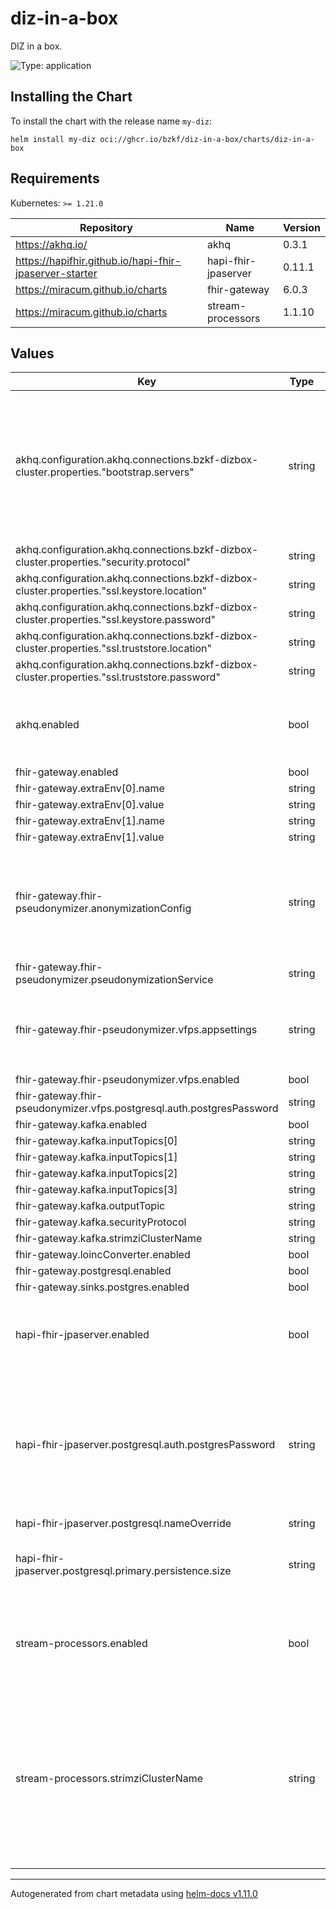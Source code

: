 # diz-in-a-box

DIZ in a box.

![Type: application](https://img.shields.io/badge/Type-application-informational?style=flat-square)

## Installing the Chart

To install the chart with the release name `my-diz`:

```console
helm install my-diz oci://ghcr.io/bzkf/diz-in-a-box/charts/diz-in-a-box
```

## Requirements

Kubernetes: `>= 1.21.0`

| Repository                                             | Name                | Version |
| ------------------------------------------------------ | ------------------- | ------- |
| https://akhq.io/                                       | akhq                | 0.3.1   |
| https://hapifhir.github.io/hapi-fhir-jpaserver-starter | hapi-fhir-jpaserver | 0.11.1  |
| https://miracum.github.io/charts                       | fhir-gateway        | 6.0.3   |
| https://miracum.github.io/charts                       | stream-processors   | 1.1.10  |

## Values

| Key                                                                                          | Type   | Default                                                                                                                                                                                                                                                                                                                                                                                                                                                                                                                                                                                                                                                                                                                                                                                  | Description                                                                                                                                                   |
| -------------------------------------------------------------------------------------------- | ------ | ---------------------------------------------------------------------------------------------------------------------------------------------------------------------------------------------------------------------------------------------------------------------------------------------------------------------------------------------------------------------------------------------------------------------------------------------------------------------------------------------------------------------------------------------------------------------------------------------------------------------------------------------------------------------------------------------------------------------------------------------------------------------------------------- | ------------------------------------------------------------------------------------------------------------------------------------------------------------- |
| akhq.configuration.akhq.connections.bzkf-dizbox-cluster.properties."bootstrap.servers"       | string | `"bzkf-dizbox-cluster-kafka-bootstrap:9093"`                                                                                                                                                                                                                                                                                                                                                                                                                                                                                                                                                                                                                                                                                                                                             | the Kafka bootstrap server. Needs to be changed if the chart release name is changed from the default `bzkf-dizbox`                                           |
| akhq.configuration.akhq.connections.bzkf-dizbox-cluster.properties."security.protocol"       | string | `"SSL"`                                                                                                                                                                                                                                                                                                                                                                                                                                                                                                                                                                                                                                                                                                                                                                                  |                                                                                                                                                               |
| akhq.configuration.akhq.connections.bzkf-dizbox-cluster.properties."ssl.keystore.location"   | string | `"/opt/kafka-certs/user.p12"`                                                                                                                                                                                                                                                                                                                                                                                                                                                                                                                                                                                                                                                                                                                                                            |                                                                                                                                                               |
| akhq.configuration.akhq.connections.bzkf-dizbox-cluster.properties."ssl.keystore.password"   | string | `"${SSL_KEY_STORE_PASSWORD}"`                                                                                                                                                                                                                                                                                                                                                                                                                                                                                                                                                                                                                                                                                                                                                            |                                                                                                                                                               |
| akhq.configuration.akhq.connections.bzkf-dizbox-cluster.properties."ssl.truststore.location" | string | `"/opt/kafka-certs/ca.p12"`                                                                                                                                                                                                                                                                                                                                                                                                                                                                                                                                                                                                                                                                                                                                                              |                                                                                                                                                               |
| akhq.configuration.akhq.connections.bzkf-dizbox-cluster.properties."ssl.truststore.password" | string | `"${SSL_TRUST_STORE_PASSWORD}"`                                                                                                                                                                                                                                                                                                                                                                                                                                                                                                                                                                                                                                                                                                                                                          |                                                                                                                                                               |
| akhq.enabled                                                                                 | bool   | `true`                                                                                                                                                                                                                                                                                                                                                                                                                                                                                                                                                                                                                                                                                                                                                                                   | whether the included [Kafka UI AKHQ](https://akhq.io/) should be installed                                                                                    |
| fhir-gateway.enabled                                                                         | bool   | `true`                                                                                                                                                                                                                                                                                                                                                                                                                                                                                                                                                                                                                                                                                                                                                                                   |                                                                                                                                                               |
| fhir-gateway.extraEnv[0].name                                                                | string | `"SERVICES_KAFKA_GENERATE_OUTPUT_TOPIC_MATCH_EXPRESSION"`                                                                                                                                                                                                                                                                                                                                                                                                                                                                                                                                                                                                                                                                                                                                |                                                                                                                                                               |
| fhir-gateway.extraEnv[0].value                                                               | string | `"fhir\\\\."`                                                                                                                                                                                                                                                                                                                                                                                                                                                                                                                                                                                                                                                                                                                                                                            |                                                                                                                                                               |
| fhir-gateway.extraEnv[1].name                                                                | string | `"SERVICES_KAFKA_GENERATE_OUTPUT_TOPIC_REPLACE_WITH"`                                                                                                                                                                                                                                                                                                                                                                                                                                                                                                                                                                                                                                                                                                                                    |                                                                                                                                                               |
| fhir-gateway.extraEnv[1].value                                                               | string | `"fhir.pseudonymized."`                                                                                                                                                                                                                                                                                                                                                                                                                                                                                                                                                                                                                                                                                                                                                                  |                                                                                                                                                               |
| fhir-gateway.fhir-pseudonymizer.anonymizationConfig                                          | string | `"fhirVersion: R4\nfhirPathRules:\n  - path: nodesByType('HumanName')\n    method: redact\n  - path: nodesByType('Identifier').where(type.coding.system='http://terminology.hl7.org/CodeSystem/v2-0203' and type.coding.code='VN').value\n    method: pseudonymize\n    domain: visit-identifiers\n  - path: nodesByType('Identifier').where(type.coding.system='http://terminology.hl7.org/CodeSystem/v2-0203' and type.coding.code='MR').value\n    method: pseudonymize\n    domain: patient-identifiers\nparameters:\n  dateShiftKey: \"\"\n  dateShiftScope: resource\n  cryptoHashKey: \"secret\"\n  encryptKey: \"\"\n  enablePartialAgesForRedact: true\n  enablePartialDatesForRedact: true\n  enablePartialZipCodesForRedact: true\n  restrictedZipCodeTabulationAreas: []\n"` |                                                                                                                                                               |
| fhir-gateway.fhir-pseudonymizer.pseudonymizationService                                      | string | `"Vfps"`                                                                                                                                                                                                                                                                                                                                                                                                                                                                                                                                                                                                                                                                                                                                                                                 |                                                                                                                                                               |
| fhir-gateway.fhir-pseudonymizer.vfps.appsettings                                             | string | `"{\n  \"Init\": {\n    \"v1\": {\n      \"Namespaces\": [\n        {\n          \"Name\": \"patient-identifiers\",\n          \"Description\": \"Pseudonyms for patient identifiers\",\n          \"PseudonymGenerationMethod\": \"SecureRandomBase64UrlEncoded\",\n          \"PseudonymLength\": 32,\n          \"PseudonymPrefix\": \"pid-\"\n        },\n        {\n          \"Name\": \"visit-identifiers\",\n          \"Description\": \"Pseudonyms for visit/encounter identifiers\",\n          \"PseudonymGenerationMethod\": \"SecureRandomBase64UrlEncoded\",\n          \"PseudonymLength\": 32,\n          \"PseudonymPrefix\": \"vid-\"\n        }\n      ]\n    }\n  }\n}\n"`                                                                                          |                                                                                                                                                               |
| fhir-gateway.fhir-pseudonymizer.vfps.enabled                                                 | bool   | `true`                                                                                                                                                                                                                                                                                                                                                                                                                                                                                                                                                                                                                                                                                                                                                                                   |                                                                                                                                                               |
| fhir-gateway.fhir-pseudonymizer.vfps.postgresql.auth.postgresPassword                        | string | `"vfps-postgres"`                                                                                                                                                                                                                                                                                                                                                                                                                                                                                                                                                                                                                                                                                                                                                                        |                                                                                                                                                               |
| fhir-gateway.kafka.enabled                                                                   | bool   | `true`                                                                                                                                                                                                                                                                                                                                                                                                                                                                                                                                                                                                                                                                                                                                                                                   |                                                                                                                                                               |
| fhir-gateway.kafka.inputTopics[0]                                                            | string | `"fhir.onkoadt.MedicationStatement"`                                                                                                                                                                                                                                                                                                                                                                                                                                                                                                                                                                                                                                                                                                                                                     |                                                                                                                                                               |
| fhir-gateway.kafka.inputTopics[1]                                                            | string | `"fhir.onkoadt.Condition"`                                                                                                                                                                                                                                                                                                                                                                                                                                                                                                                                                                                                                                                                                                                                                               |                                                                                                                                                               |
| fhir-gateway.kafka.inputTopics[2]                                                            | string | `"fhir.onkoadt.Observation"`                                                                                                                                                                                                                                                                                                                                                                                                                                                                                                                                                                                                                                                                                                                                                             |                                                                                                                                                               |
| fhir-gateway.kafka.inputTopics[3]                                                            | string | `"fhir.onkoadt.Procedure"`                                                                                                                                                                                                                                                                                                                                                                                                                                                                                                                                                                                                                                                                                                                                                               |                                                                                                                                                               |
| fhir-gateway.kafka.outputTopic                                                               | string | `"fhir.post-gateway"`                                                                                                                                                                                                                                                                                                                                                                                                                                                                                                                                                                                                                                                                                                                                                                    |                                                                                                                                                               |
| fhir-gateway.kafka.securityProtocol                                                          | string | `"SSL"`                                                                                                                                                                                                                                                                                                                                                                                                                                                                                                                                                                                                                                                                                                                                                                                  |                                                                                                                                                               |
| fhir-gateway.kafka.strimziClusterName                                                        | string | `"bzkf-dizbox-cluster"`                                                                                                                                                                                                                                                                                                                                                                                                                                                                                                                                                                                                                                                                                                                                                                  |                                                                                                                                                               |
| fhir-gateway.loincConverter.enabled                                                          | bool   | `false`                                                                                                                                                                                                                                                                                                                                                                                                                                                                                                                                                                                                                                                                                                                                                                                  |                                                                                                                                                               |
| fhir-gateway.postgresql.enabled                                                              | bool   | `false`                                                                                                                                                                                                                                                                                                                                                                                                                                                                                                                                                                                                                                                                                                                                                                                  |                                                                                                                                                               |
| fhir-gateway.sinks.postgres.enabled                                                          | bool   | `false`                                                                                                                                                                                                                                                                                                                                                                                                                                                                                                                                                                                                                                                                                                                                                                                  |                                                                                                                                                               |
| hapi-fhir-jpaserver.enabled                                                                  | bool   | `true`                                                                                                                                                                                                                                                                                                                                                                                                                                                                                                                                                                                                                                                                                                                                                                                   | whether the included [HAPI FHIR JPA Server](https://github.com/hapifhir/hapi-fhir-jpaserver-starter) should be installed                                      |
| hapi-fhir-jpaserver.postgresql.auth.postgresPassword                                         | string | `"fhir"`                                                                                                                                                                                                                                                                                                                                                                                                                                                                                                                                                                                                                                                                                                                                                                                 | the postgres database root (`postgres`) user. this should be changed for improved security.                                                                   |
| hapi-fhir-jpaserver.postgresql.nameOverride                                                  | string | `"hapi-fhir-postgres"`                                                                                                                                                                                                                                                                                                                                                                                                                                                                                                                                                                                                                                                                                                                                                                   |                                                                                                                                                               |
| hapi-fhir-jpaserver.postgresql.primary.persistence.size                                      | string | `"32Gi"`                                                                                                                                                                                                                                                                                                                                                                                                                                                                                                                                                                                                                                                                                                                                                                                 | size for the HAPI FHIR server's PostgreSQL database                                                                                                           |
| stream-processors.enabled                                                                    | bool   | `true`                                                                                                                                                                                                                                                                                                                                                                                                                                                                                                                                                                                                                                                                                                                                                                                   | whether the included [stream processors](https://github.com/miracum/charts/tree/master/charts/stream-processors) chart should be installed                    |
| stream-processors.strimziClusterName                                                         | string | `"bzkf-dizbox-cluster"`                                                                                                                                                                                                                                                                                                                                                                                                                                                                                                                                                                                                                                                                                                                                                                  | name of the Kafka cluster deployed by the Strimzi Operator. This should be the same as the name in the [Kafka custom resource](../../k8s/kafka-cluster.yaml). |

---

Autogenerated from chart metadata using [helm-docs v1.11.0](https://github.com/norwoodj/helm-docs/releases/v1.11.0)
